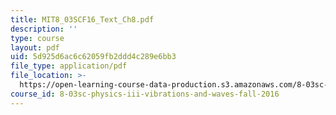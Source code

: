 ```yaml
---
title: MIT8_03SCF16_Text_Ch8.pdf
description: ''
type: course
layout: pdf
uid: 5d925d6ac6c62059fb2ddd4c289e6bb3
file_type: application/pdf
file_location: >-
  https://open-learning-course-data-production.s3.amazonaws.com/8-03sc-physics-iii-vibrations-and-waves-fall-2016/5d925d6ac6c62059fb2ddd4c289e6bb3_MIT8_03SCF16_Text_Ch8.pdf
course_id: 8-03sc-physics-iii-vibrations-and-waves-fall-2016
---
```

